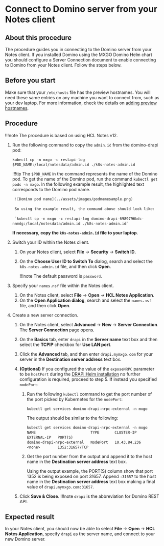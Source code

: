 # Connect to Domino server from your Notes client

## About this procedure

The procedure guides you in connecting to the Domino server from your Notes client. If you installed Domino using the MXGO Domino Helm chart [](../tutorials/downloadhelmchart.md#1-download-the-domino-rest-api-helm-chart) you should configure a Server Connection document to enable connecting to Domino from your Notes client. Follow the steps below.

## Before you start

Make sure that your `/etc/hosts` file has the preview hostnames. You will need these same entries on any machine you want to connect from, such as your dev laptop. For more information, check the details on [adding preview hostnames](../tutorials/prereq.md#4-add-preview-hostnames).

## Procedure

!!!note
    The procedure is based on using HCL Notes v12.

1. Run the following command to copy the `admin.id` from the domino-drapi pod:

    ```
    kubectl cp -n mxgo -c restapi-log $POD_NAME:/local/notesdata/admin.id ./k8s-notes-admin.id
    ```

    !!!tip
        The `$POD_NAME` in the command represents the name of the Domino pod. To get the name of the Domino pod, run the command `kubectl get pods -n mxgo`. In the following example result, the highlighted text corresponds to the Domino pod name.

        ![Domino pod name](../assets/images/podnamesample.png)

        So using the example result, the command above should look like:

        `kubectl cp -n mxgo -c restapi-log domino-drapi-6989796bdc-nnmdg:/local/notesdata/admin.id ./k8s-notes-admin.id`

    **If necessary, copy the `k8s-notes-admin.id` file to your laptop**.

2. Switch your ID within the Notes client.

    1. On your Notes client, select **File** &rarr; **Security** &rarr; **Switch ID**.
    2. On the **Choose User ID to Switch To** dialog, search and select the `k8s-notes-admin.id` file, and then click **Open**.

        !!!note
            The default password is `password`.


3. Specify your `names.nsf` file within the Notes client.

    1. On the Notes client, select **File** &rarr; **Open** &rarr; **HCL Notes Application**.
    2. On the **Open Application dialog**, search and select the `names.nsf` file, and then click **Open**.

4. Create a new server connection.

    1. On the Notes client, select **Advanced** &rarr; **New** &rarr; **Server Connection**. The **Server Connection** page opens.
    2. On the **Basics** tab, enter `drapi` in the **Server name** text box and then select the **TCPIP** checkbox for **Use LAN port**.
    3. Click the **Advanced** tab, and then enter `drapi.mymxgo.com` for your server in the **Destination server address** text box.

    4. **(Optional)** If you configured the value of the `exposeNRPC` parameter to be `hostPort` during the [DRAPI Helm installation](../tutorials/downloadhelmchart.md) no further configuration is required, proceed to step 5.  If instead you specified `nodePort`:

        1. Run the following `kubectl` command to get the port number of the port picked by Kubernetes for the `nodePort`:

            ```text
            kubectl get services domino-drapi-nrpc-external -n mxgo
            ```

            The output should be similar to the following:

            ```{ .yaml .no-copy }
            kubectl get services domino-drapi-nrpc-external -n mxgo
            NAME                         TYPE       CLUSTER-IP     EXTERNAL-IP   PORT(S)
            domino-drapi-nrpc-external   NodePort   10.43.84.236   <none>        1352:31657/TCP
            ```

        2. Get the port number from the output and append it to the host name in the **Destination server address** text box.

            Using the output example, the PORT(S) column show that port 1352 is being exposed on port 31657.  Append `:31657` to the host name in the **Destination server address** text box making a final value of `drapi.mymxgo.com:31657`.

    5. Click **Save & Close**.
    !!!note
        `drapi` is the abbreviation for Domino REST API.

## Expected result

In your Notes client, you should now be able to select **File** &rarr; **Open** &rarr; **HCL Notes Application**, specify `drapi` as the server name, and connect to your new Domino server.


<!--4.  During the DRAPI Helm install you configured the parameter `exposeNRPC` with `do-not-expose`, `hostPort` or `nodePort`.  If you chose `hostPort`, you are done.  If you chose `nodePort`, you must add the port which Kubernetes picked for the `nodePort`.  Run the following `kubectl` command to get the port number:

    ```text
    kubectl get services domino-drapi-nrpc-external -n mxgo
    ```

    The output should be similar to the following:

    ```{ .yaml .no-copy }
    kubectl get services domino-drapi-nrpc-external -n mxgo
    NAME                         TYPE       CLUSTER-IP     EXTERNAL-IP   PORT(S)
    domino-drapi-nrpc-external   NodePort   10.43.84.236   <none>        1352:31657/TCP
    ```

    Under the PORT(S) column you can see that port 1352 is being exposed on port 31657.  Using this example, you would append ":31657" to the host name in the **Destination server address** text box making a final value of "drapi.mymxgo.com:31657".-->